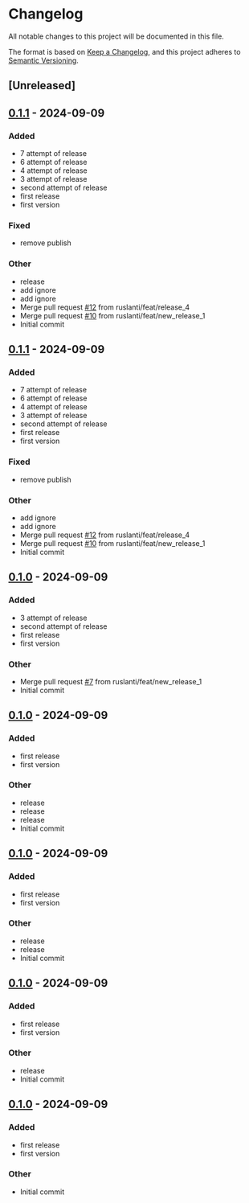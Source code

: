 # Changelog

All notable changes to this project will be documented in this file.

The format is based on [Keep a Changelog](https://keepachangelog.com/en/1.0.0/),
and this project adheres to [Semantic Versioning](https://semver.org/spec/v2.0.0.html).

## [Unreleased]

## [0.1.1](https://github.com/ruslanti/test_release_2/releases/tag/v0.1.1) - 2024-09-09

### Added

- 7 attempt of release
- 6 attempt of release
- 4 attempt of release
- 3 attempt of release
- second attempt of release
- first release
- first version

### Fixed

- remove publish

### Other

- release
- add ignore
- add ignore
- Merge pull request [#12](https://github.com/ruslanti/test_release_2/pull/12) from ruslanti/feat/release_4
- Merge pull request [#10](https://github.com/ruslanti/test_release_2/pull/10) from ruslanti/feat/new_release_1
- Initial commit

## [0.1.1](https://github.com/ruslanti/test_release_2/releases/tag/v0.1.1) - 2024-09-09

### Added

- 7 attempt of release
- 6 attempt of release
- 4 attempt of release
- 3 attempt of release
- second attempt of release
- first release
- first version

### Fixed

- remove publish

### Other

- add ignore
- add ignore
- Merge pull request [#12](https://github.com/ruslanti/test_release_2/pull/12) from ruslanti/feat/release_4
- Merge pull request [#10](https://github.com/ruslanti/test_release_2/pull/10) from ruslanti/feat/new_release_1
- Initial commit

## [0.1.0](https://github.com/ruslanti/test_release_2/releases/tag/v0.1.0) - 2024-09-09

### Added

- 3 attempt of release
- second attempt of release
- first release
- first version

### Other

- Merge pull request [#7](https://github.com/ruslanti/test_release_2/pull/7) from ruslanti/feat/new_release_1
- Initial commit

## [0.1.0](https://github.com/ruslanti/test_release_2/releases/tag/v0.1.0) - 2024-09-09

### Added

- first release
- first version

### Other

- release
- release
- release
- Initial commit

## [0.1.0](https://github.com/ruslanti/test_release_2/releases/tag/v0.1.0) - 2024-09-09

### Added

- first release
- first version

### Other

- release
- release
- Initial commit

## [0.1.0](https://github.com/ruslanti/test_release_2/releases/tag/v0.1.0) - 2024-09-09

### Added

- first release
- first version

### Other

- release
- Initial commit

## [0.1.0](https://github.com/ruslanti/test_release_2/releases/tag/v0.1.0) - 2024-09-09

### Added

- first release
- first version

### Other

- Initial commit
